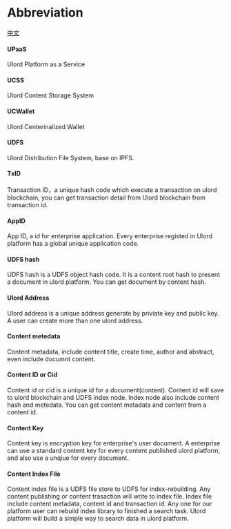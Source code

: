 # Abbreviation
[中文](./vocabulary_zh.md)
#### UPaaS
Ulord Platform as a Service

#### UCSS
Ulord Content Storage System

#### UCWallet
Ulord Centerinalized Wallet

#### UDFS
Ulord Distribution File System, base on IPFS.

#### TxID
Transaction ID，a unique hash code which execute a transaction on ulord blockchain, you can get transaction detail from Ulord blockchain from transaction id.

#### AppID
App ID, a id for enterprise application. Every enterprise registed in Ulord platform has a global unique application code.

#### UDFS hash
UDFS hash is a UDFS object hash code. It is a content root hash to present a document in ulord platform. You can get document by content hash.

#### Ulord Address
Ulord address is a unique address generate by priviate key and public key. A user can create more than one ulord address.

#### Content metedata 
Content metadata, include content title, create time, author and abstract, even include documnt content.

#### Content ID or Cid
Content id or cid is a unique id for a document(content). Content id will save to ulord blockchain and UDFS index node. Index node also include content hash and metedata. You can get content metadata and content from a content id.

#### Content Key
Content key is encryption key for enterprise's user document. A enterprise can use a standard content key for every content published ulord platform, and also use a unqiue for every document.

#### Content Index File
Content index file is a UDFS file store to UDFS for index-rebuilding. Any content publishing or content trasaction will write to index file.
Index file include content metadata, content id and transaction id.
Any one for our platform user can rebuild index library to finished a search task.
Ulord platform will build a simple way to search data in ulord platform.

